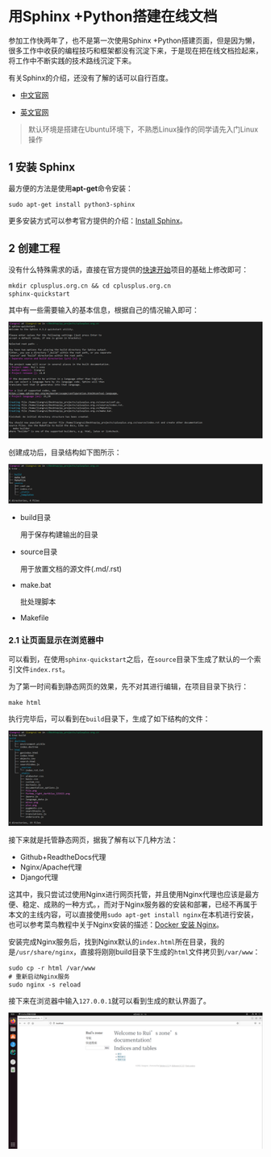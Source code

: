 # 用Sphinx +Python搭建在线文档

参加工作快两年了，也不是第一次使用Sphinx +Python搭建页面，但是因为懒，很多工作中收获的编程技巧和框架都没有沉淀下来，于是现在把在线文档捡起来，将工作中不断实践的技术路线沉淀下来。

有关Sphinx的介绍，还没有了解的话可以自行百度。

- [中文官网](https://zh-sphinx-doc.readthedocs.io/en/latest/contents.html)

- [英文官网](https://www.sphinx-doc.org/)

> 默认环境是搭建在Ubuntu环境下，不熟悉Linux操作的同学请先入门Linux操作

## 1 安装 Sphinx

最方便的方法是使用**apt-get**命令安装：

```shell
sudo apt-get install python3-sphinx
```

更多安装方式可以参考官方提供的介绍：[Install Sphinx](https://link.jianshu.com/?t=http://www.sphinx-doc.org/en/stable/install.html)。

## 2 创建工程

没有什么特殊需求的话，直接在官方提供的[快速开始](https://www.sphinx-doc.org/en/master/usage/quickstart.html)项目的基础上修改即可：

```shell
mkdir cplusplus.org.cn && cd cplusplus.org.cn
sphinx-quickstart
```

其中有一些需要输入的基本信息，根据自己的情况输入即可：

![quickstart](./images/quickstart.png)

创建成功后，目录结构如下图所示：

![project_tree](./images/project_tree.png)

- build目录

  用于保存构建输出的目录

- source目录

  用于放置文档的源文件(.md/.rst)

- make.bat

  批处理脚本

- Makefile

### 2.1 让页面显示在浏览器中

可以看到，在使用`sphinx-quickstart`之后，在`source`目录下生成了默认的一个索引文件`index.rst`。

为了第一时间看到静态网页的效果，先不对其进行编辑，在项目目录下执行：

```shell
make html
```

执行完毕后，可以看到在`build`目录下，生成了如下结构的文件：

![build_dir](./images/build_dir.png)

接下来就是托管静态网页，据我了解有以下几种方法：

- Github+ReadtheDocs代理
- Nginx/Apache代理
- Django代理

这其中，我只尝试过使用Nginx进行网页托管，并且使用Nginx代理也应该是最方便、稳定、成熟的一种方式。，而对于Nginx服务器的安装和部署，已经不再属于本文的主线内容，可以直接使用`sudo apt-get install nginx`在本机进行安装，也可以参考菜鸟教程中关于Nginx安装的描述：[Docker 安装 Nginx](https://www.runoob.com/docker/docker-install-nginx.html)。

安装完成Nginx服务后，找到Nginx默认的`index.html`所在目录，我的是`/usr/share/nginx`，直接将刚刚build目录下生成的`html`文件拷贝到`/var/www`：

```shell
sudo cp -r html /var/www
# 重新启动Nginx服务
sudo nginx -s reload
```

接下来在浏览器中输入`127.0.0.1`就可以看到生成的默认界面了。

![nginx_default_web](./images/nginx_default_web.png)

